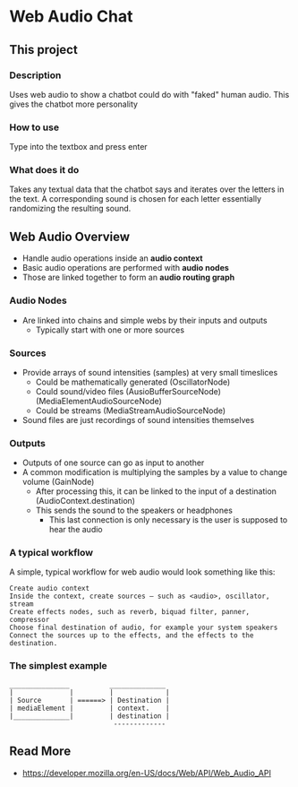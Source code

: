 # Web Audio Chat

## This project

### Description

Uses web audio to show a chatbot could do with "faked" human audio. This gives the chatbot more personality

### How to use

Type into the textbox and press enter

### What does it do

Takes any textual data that the chatbot says and iterates over the letters in the text.
A corresponding sound is chosen for each letter essentially randomizing the resulting sound.


## Web Audio Overview

- Handle audio operations inside an **audio context**
- Basic audio operations are performed with **audio nodes**
- Those are linked together to form an **audio routing graph**

### Audio Nodes
- Are linked into chains and simple webs by their inputs and outputs
  - Typically start with one or more sources

### Sources
- Provide arrays of sound intensities (samples) at very small timeslices
  - Could be mathematically generated (OscillatorNode)
  - Could sound/video files (AusioBufferSourceNode) (MediaElementAudioSourceNode)
  - Could be streams (MediaStreamAudioSourceNode)
- Sound files are just recordings of sound intensities themselves

### Outputs
- Outputs of one source can go as input to another
- A common modification is multiplying the samples by a value to change volume (GainNode)
  - After processing this, it can be linked to the input of a destination (AudioContext.destination)
  - This sends the sound to the speakers or headphones
    - This last connection is only necessary is the user is supposed to hear the audio

### A typical workflow

A simple, typical workflow for web audio would look something like this:

    Create audio context
    Inside the context, create sources — such as <audio>, oscillator, stream
    Create effects nodes, such as reverb, biquad filter, panner, compressor
    Choose final destination of audio, for example your system speakers
    Connect the sources up to the effects, and the effects to the destination.

### The simplest example

```
_______________          ______________
|              |         |             |
| Source       | ======> | Destination |
| mediaElement |         | context.    |
|______________|         | destination |
                          -------------
```

## Read More

- https://developer.mozilla.org/en-US/docs/Web/API/Web_Audio_API
